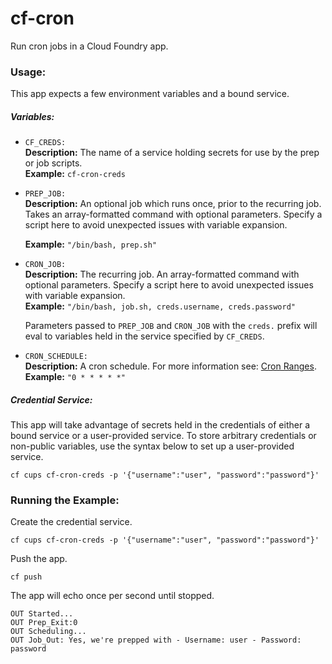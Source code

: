 # cf-cron
Run cron jobs in a Cloud Foundry app.

### Usage:

This app expects a few environment variables and a bound service.

##### Variables:

* `CF_CREDS:`<br>
  **Description:** The name of a service holding secrets for use by the prep or job scripts.<br>
  **Example:** `cf-cron-creds`
  
* `PREP_JOB:`<br> 
    **Description:** An optional job which runs once, prior to the recurring job. Takes an array-formatted command with optional parameters. Specify a script here to avoid unexpected issues with variable expansion.<br>

   **Example:** `"/bin/bash, prep.sh"`
   
* `CRON_JOB:`<br>
  **Description:** The recurring job. An array-formatted command with optional parameters. Specify a script here to avoid unexpected issues with variable expansion.<br>
   **Example:** `"/bin/bash, job.sh, creds.username, creds.password"`
   
   Parameters passed to `PREP_JOB` and `CRON_JOB` with the `creds.` prefix will eval to variables held in the service specified by `CF_CREDS`.
   
* `CRON_SCHEDULE:`<br>
  **Description:** A cron schedule. For more information see: [Cron Ranges](https://www.npmjs.com/package/cron#cron-ranges).<br>
   **Example:** `"0 * * * * *"`

##### Credential Service:

This app will take advantage of secrets held in the credentials of either a bound service or a user-provided service. To store arbitrary credentials or non-public variables, use the syntax below to set up a user-provided service.

```
cf cups cf-cron-creds -p '{"username":"user", "password":"password"}'
```

### Running the Example:

Create the credential service.

```
cf cups cf-cron-creds -p '{"username":"user", "password":"password"}'
```

Push the app.

```
cf push
```
The app will echo once per second until stopped.

```
OUT Started...
OUT Prep_Exit:0
OUT Scheduling...
OUT Job_Out: Yes, we're prepped with - Username: user - Password: password
```
